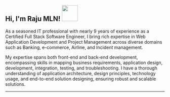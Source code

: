<h2> Hi, I'm Raju MLN! <img src="https://media.giphy.com/media/du3J3cXyzhj75IOgvA/giphy.gif" width="50"></h2>

<p>
As a seasoned IT professional with nearly 9 years of experience as a Certified Full Stack Software Engineer, I bring rich expertise in Web Application Development and Project Management across diverse domains such as Banking, e-commerce, Airline, and Incident management.
</p>
<p>
My expertise spans both front-end and back-end development, encompassing skills in mapping business requirements, application design, development, integration, testing, and troubleshooting. I have a thorough understanding of application architecture, design principles, technology usage, and end-to-end solution designing, ensuring robust and scalable solutions.
</p>

---





